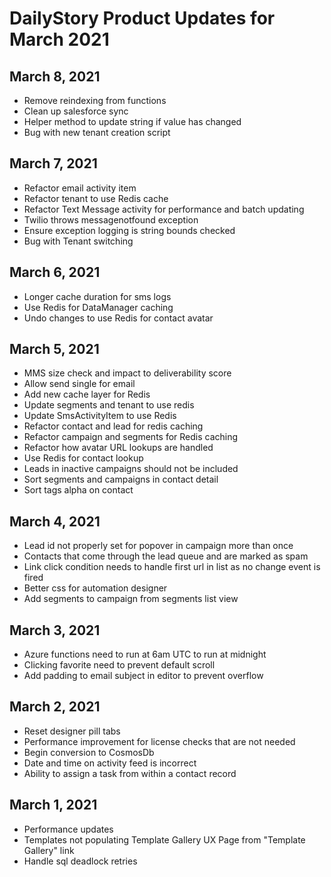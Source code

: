 # DailyStory Product Updates for March 2021
## March 8, 2021
* Remove reindexing from functions
* Clean up salesforce sync
* Helper method to update string if value has changed
* Bug with new tenant creation script

## March 7, 2021
* Refactor email activity item
* Refactor tenant to use Redis cache
* Refactor Text Message activity for performance and batch updating
* Twilio throws messagenotfound exception
* Ensure exception logging is string bounds checked
* Bug with Tenant switching

## March 6, 2021
* Longer cache duration for sms logs
* Use Redis for DataManager caching
* Undo changes to use Redis for contact avatar

## March 5, 2021
* MMS size check and impact to deliverability score
* Allow send single for email
* Add new cache layer for Redis
* Update segments and tenant to use redis
* Update SmsActivityItem to use Redis
* Refactor contact and lead for redis caching
* Refactor campaign and segments for Redis caching
* Refactor how avatar URL lookups are handled
* Use Redis for contact lookup
* Leads in inactive campaigns should not be included
* Sort segments and campaigns in contact detail
* Sort tags alpha on contact

## March 4, 2021
* Lead id not properly set for popover in campaign more than once
* Contacts that come through the lead queue and are marked as spam
* Link click condition needs to handle first url in list as no change event is fired
* Better css for automation designer
* Add segments to campaign from segments list view

## March 3, 2021
* Azure functions need to run at 6am UTC to run at midnight
* Clicking favorite need to prevent default scroll
* Add padding to email subject in editor to prevent overflow

## March 2, 2021
* Reset designer pill tabs
* Performance improvement for license checks that are not needed
* Begin conversion to CosmosDb
* Date and time on activity feed is incorrect
* Ability to assign a task from within a contact record

## March 1, 2021
* Performance updates
* Templates not populating Template Gallery UX Page from "Template Gallery" link
* Handle sql deadlock retries
